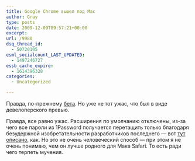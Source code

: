 ```yaml
---
title: Google Chrome вышел под Mac
author: Gray
type: posts
date: 2009-12-09T09:57:21+00:00
excerpt:
url: /9980
dsq_thread_id:
  - 50720105
esml_socialcount_LAST_UPDATED:
  - 1497246727
essb_cache_expire:
  - 1614396328
categories:
  - Uncategorized

---
```








Правда, по-прежнему [бета][1]. Но уже не тот ужас, что был в виде девелоперского превью.

Правда, все равно ужас. Расширения по умолчанию отключены, из-за чего все пароли из 1Password получается перетащить только благодаря безудержной изобретательности разработчиков последнего &#8212; вот [тут описано][2], как. Но это не очень человеческий способ &#8212; при этом я не очень понимаю, чем он лучше родного для Мака Safari. То есть ради чего терпеть мучения.

 [1]: http://www.google.com/chrome/
 [2]: http://www.switchersblog.com/2009/12/tip-one-way-to-get-1password-3-in-google-chrome-now-opera-too.html